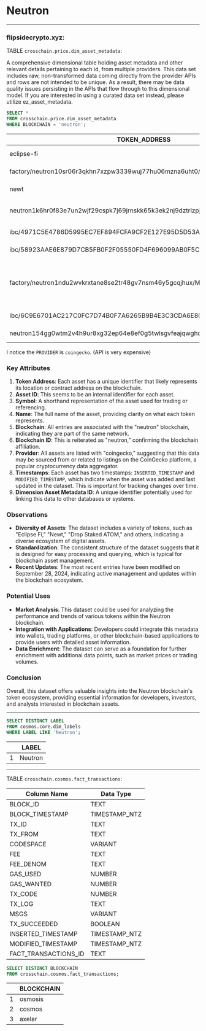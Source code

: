 # Neutron


---
### flipsidecrypto.xyz:

TABLE `crosschain.price.dim_asset_metadata`:

A comprehensive dimensional table holding asset metadata and other relevant details pertaining to each id, from multiple providers. This data set includes raw, non-transformed data coming directly from the provider APIs and rows are not intended to be unique. As a result, there may be data quality issues persisting in the APIs that flow through to this dimensional model. If you are interested in using a curated data set instead, please utilize ez_asset_metadata.



```sql
SELECT *
FROM crosschain.price.dim_asset_metadata
WHERE BLOCKCHAIN = 'neutron';
```
| TOKEN_ADDRESS                                                                 | ASSET_ID              | SYMBOL | NAME               | BLOCKCHAIN | BLOCKCHAIN_ID | PROVIDER   | INSERTED_TIMESTAMP          | MODIFIED_TIMESTAMP          | DIM_ASSET_METADATA_ID                     |
|------------------------------------------------------------------------------|-----------------------|--------|--------------------|------------|----------------|------------|-----------------------------|-----------------------------|-------------------------------------------|
| eclipse-fi                                                                   | eclipse-fi            | eclip  | Eclipse Fi         | neutron    | neutron        | coingecko  | 2024-06-03 20:16:18.425     | 2024-06-03 20:16:18.425     | f65aa2ec4e4e47daa60af28bca2591c6        |
| factory/neutron10sr06r3qkhn7xzpw3339wuj77hu06mzna6uht0/eclip              | eclipse-fi            | eclip  | Eclipse Fi         | neutron    | neutron        | coingecko  | 2024-09-28 14:41:34.745     | 2024-09-28 14:41:34.745     | 36110163d32df8fd84386e7873355658        |
| newt                                                                         | newt                  | newt   | Newt               | neutron    | neutron        | coingecko  | 2024-09-28 14:41:34.745     | 2024-09-28 14:41:34.745     | b828560c19cc981ccda90cb5059d8cd8        |
| neutron1k6hr0f83e7un2wjf29cspk7j69jrnskk65k3ek2nj9dztrlzpj6q00rtsa        | drop-staked-atom     | datom  | Drop Staked ATOM   | neutron    | neutron        | coingecko  | 2024-09-28 14:41:34.745     | 2024-09-28 14:41:34.745     | 618b7782ac50fda103b3499e1470d504        |
| ibc/4971C5E4786D5995EC7EF894FCFA9CF2E127E95D5D53A982F6A062F3F410EDB8     | levana-protocol      | lvn    | Levana             | neutron    | neutron        | coingecko  | 2024-09-28 14:41:34.745     | 2024-09-28 14:41:34.745     | 777dd9105e6c1d8e9384b8e8873325d7        |
| ibc/58923AAE6E879D7CB5FB0F2F05550FD4F696099AB0F5CDF0A05CC0309DD8BC78      | cerberus-2           | crbrus | Cerberus           | neutron    | neutron        | coingecko  | 2024-09-28 14:41:34.745     | 2024-09-28 14:41:34.745     | 42027b84715e8e932dd7f72e16946da6        |
| factory/neutron1ndu2wvkrxtane8se2tr48gv7nsm46y5gcqjhux/MARS                | mars-protocol-a7fcbcfb-fd61-4017-92f0-7ee9f9cc6da3 | mars   | Mars Protocol      | neutron    | neutron        | coingecko  | 2024-09-28 14:41:34.745     | 2024-09-28 14:41:34.745     | 1ec8f88d6a006244d8f5a1587d86351f        |
| ibc/6C9E6701AC217C0FC7D74B0F7A6265B9B4E3C3CDA6E80AADE5F950A8F52F9972      | nolus                 | nls    | Nolus              | neutron    | neutron        | coingecko  | 2024-09-28 14:41:34.745     | 2024-09-28 14:41:34.745     | f9aa63af77c9e4dc71cbda4292b37fcd        |
| neutron154gg0wtm2v4h9ur8xg32ep64e8ef0g5twlsgvfeajqwghdryvyqsqhgk8e        | apollo-2             | apollo | Apollo             | neutron    | neutron        | coingecko  | 2024-09-28 14:41:34.745     | 2024-09-28 14:41:34.745     | 2dbb5170414156219e19997ef492ac1a        |

I notice the `PROVIDER` is `coingecko`. (API is very expensive) 

### Key Attributes

1. **Token Address**: Each asset has a unique identifier that likely represents its location or contract address on the blockchain.
2. **Asset ID**: This seems to be an internal identifier for each asset.
3. **Symbol**: A shorthand representation of the asset used for trading or referencing.
4. **Name**: The full name of the asset, providing clarity on what each token represents.
5. **Blockchain**: All entries are associated with the "neutron" blockchain, indicating they are part of the same network.
6. **Blockchain ID**: This is reiterated as "neutron," confirming the blockchain affiliation.
7. **Provider**: All assets are listed with "coingecko," suggesting that this data may be sourced from or related to listings on the CoinGecko platform, a popular cryptocurrency data aggregator.
8. **Timestamps**: Each asset has two timestamps: `INSERTED_TIMESTAMP` and `MODIFIED_TIMESTAMP`, which indicate when the asset was added and last updated in the dataset. This is important for tracking changes over time.
9. **Dimension Asset Metadata ID**: A unique identifier potentially used for linking this data to other databases or systems.

### Observations

- **Diversity of Assets**: The dataset includes a variety of tokens, such as "Eclipse Fi," "Newt," "Drop Staked ATOM," and others, indicating a diverse ecosystem of digital assets.
- **Standardization**: The consistent structure of the dataset suggests that it is designed for easy processing and querying, which is typical for blockchain asset management.
- **Recent Updates**: The most recent entries have been modified on September 28, 2024, indicating active management and updates within the blockchain ecosystem.

### Potential Uses

- **Market Analysis**: This dataset could be used for analyzing the performance and trends of various tokens within the Neutron blockchain.
- **Integration with Applications**: Developers could integrate this metadata into wallets, trading platforms, or other blockchain-based applications to provide users with detailed asset information.
- **Data Enrichment**: The dataset can serve as a foundation for further enrichment with additional data points, such as market prices or trading volumes.

### Conclusion

Overall, this dataset offers valuable insights into the Neutron blockchain's token ecosystem, providing essential information for developers, investors, and analysts interested in blockchain assets.

---
```SQL
SELECT DISTINCT LABEL
FROM cosmos.core.dim_labels
WHERE LABEL LIKE 'Neutron';
```

| | LABEL |
| --- | --- |
| 1 | Neutron |

---

TABLE `crosschain.cosmos.fact_transactions`:

| Column Name              | Data Type     |
|--------------------------|----------------|
| BLOCK_ID                 | TEXT           |
| BLOCK_TIMESTAMP          | TIMESTAMP_NTZ  |
| TX_ID                    | TEXT           |
| TX_FROM                  | TEXT           |
| CODESPACE                | VARIANT        |
| FEE                      | TEXT           |
| FEE_DENOM                | TEXT           |
| GAS_USED                 | NUMBER         |
| GAS_WANTED               | NUMBER         |
| TX_CODE                  | NUMBER         |
| TX_LOG                   | TEXT           |
| MSGS                     | VARIANT        |
| TX_SUCCEEDED             | BOOLEAN        |
| INSERTED_TIMESTAMP       | TIMESTAMP_NTZ  |
| MODIFIED_TIMESTAMP       | TIMESTAMP_NTZ  |
| FACT_TRANSACTIONS_ID     | TEXT           |

```SQL
SELECT DISTINCT BLOCKCHAIN
FROM crosschain.cosmos.fact_transactions;
```

| | BLOCKCHAIN |
| --- | --- |
| 1 | osmosis |
| 2 | cosmos |
| 3 | axelar |


